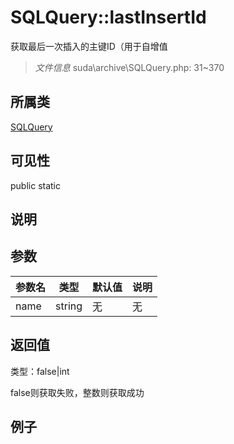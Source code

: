 # SQLQuery::lastInsertId

获取最后一次插入的主键ID（用于自增值


> *文件信息* suda\archive\SQLQuery.php: 31~370

## 所属类 

[SQLQuery](../SQLQuery.md)

## 可见性

 public static

## 说明




## 参数


| 参数名 | 类型 | 默认值 | 说明 |
|--------|-----|-------|-------|
| name |  string | 无 | 无 |



## 返回值

类型：false|int

 false则获取失败，整数则获取成功



## 例子

